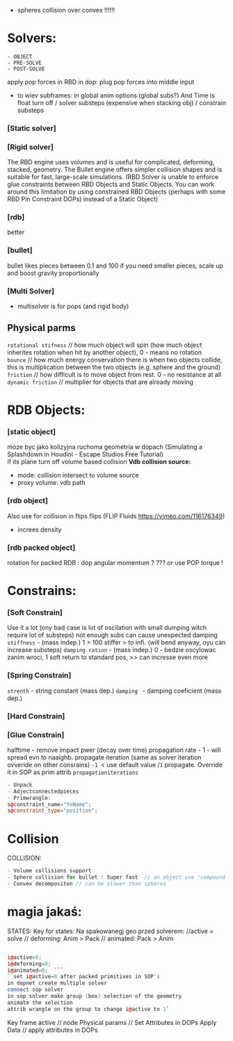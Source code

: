 - spheres collision over convex !!!!!!



# Solvers:   

```
- OBJECT
- PRE-SOLVE
- POST-SOLVE
```
apply pop forces in RBD in dop: plug pop forces into middle input  
- to wiev subframes: in global anim options  (global subs?) And Time is float turn off /  solver substeps (expensive when stacking obj)  / constrain substeps

### [Static solver]  

### [Rigid solver] 
The RBD engine uses volumes and is useful for complicated, deforming, stacked, geometry. The Bullet engine offers simpler collision shapes and is suitable for fast, large-scale simulations.
(RBD Solver is unable to enforce glue constraints between RBD Objects and Static Objects. You can work around this limitation by using constrained RBD Objects (perhaps with some RBD Pin Constraint DOPs) instead of a Static Object)
### [rdb]   
better  
### [bullet]
bullet likes pieces between 0.1 and 100 if you need smaller pieces, scale up and boost gravity proportionally  

### [Multi Solver]  
- multisolver is for pops (and rigid body)  


## Physical parms
`rotational stifness` // how much object will spin (how much object inherites rotation when hit by another object), 0 - means no rotation  
`bounce` // how much energy conservation there is when two objects collide, this is multiplication between the two objects (e.g. sphere and the ground)  
`friction` // how difficult is to move object from rest. 0 - no resistance at all  
`dynamic friction` // multiplier for objects that are already moving  


# RDB Objects:  

### [static object] 
moze byc jako kolizyjna ruchoma geometria w dopach (Simulating a Splashdown in Houdini - Escape Studios Free Tutorial)  
if its plane turn off volume based collision
**Vdb collision source:**
- mode: collision intersect to volume source 
- proxy volume: vdb path

### [rdb object]  
Also use for collision in flips  flips  (FLIP Fluids https://vimeo.com/116176349)
- increes density 


### [rdb packed object]  
rotation for packed RDB :  dop angular momentum ? ??? or use POP torque !

# Constrains:


### [Soft Constrain] 
Use it a lot (ony bad case is lot of oscilation with small dumping witch require lot of substeps) not enough subs can cause unexpected damping  
`stiffness` - (mass indep.) 1 > 100 stiffer > to infi. (will bend anyway, oyu can increase substeps)
`damping ration` - (mass indep.) 0 - bedzie oscylowac zanim wroci, 1 soft return to standard pos, >> can incresse even more  

### [Spring Constrain] 
`strenth` - string constant (mass dep.)
`damping ` - damping coeficient (mass dep.)

### [Hard Constrain] 


### [Glue Constrain] 
halftime - remove impact pwer (decay over time)
propagation rate - 1  - will spread evn to naaighb. 
propagate iteration (same as solver iteration ovveride on other consrains) `-1 `< use default value /`1` propagate. Override it in SOP as prim attrib `propagationiterations` 
```cpp
- Unpack
- Adjectconnectedpieces 
- Primwrangle:
s@constraint_name="YoName";
s@constraint_type="position";
```


# Collision

COLLISION:
```cpp
- Volume collisions support
- Sphere collision for bullet ! Super fast  // on object use 'compound' collision  /// + BAKE ODE in SOP 
- Convex decompositon // can be slower than spheres
```

#  magia jakaś: 

STATES:  Key for states: Na spakowanegj geo przed solverem: //active = solve //  deforming: Anim > Pack  // animated: Pack > Anim  
```cpp

i@active=0;  
i@deforming=0; 
i@animated=0;  ```
` set i@active=0 after packed primitives in SOP's
in dopnet create multiple solver
connect sop solver
in sop solver make group (box) selection of the geometry
animate the selection
attrib wrangle on the group to change i@active to 1`
```
Key frame active  // node
Physical params  // Set Attributes in DOPs
Apply Data  // apply attributes in DOPs
```


